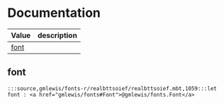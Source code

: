# Documentation
|Value|description|
|---|---|
|[font](#font)||

## font

```moonbit
:::source,gmlewis/fonts-r/realbttsoief/realbttsoief.mbt,1059:::let font : <a href="gmlewis/fonts#Font">@gmlewis/fonts.Font</a>
```

